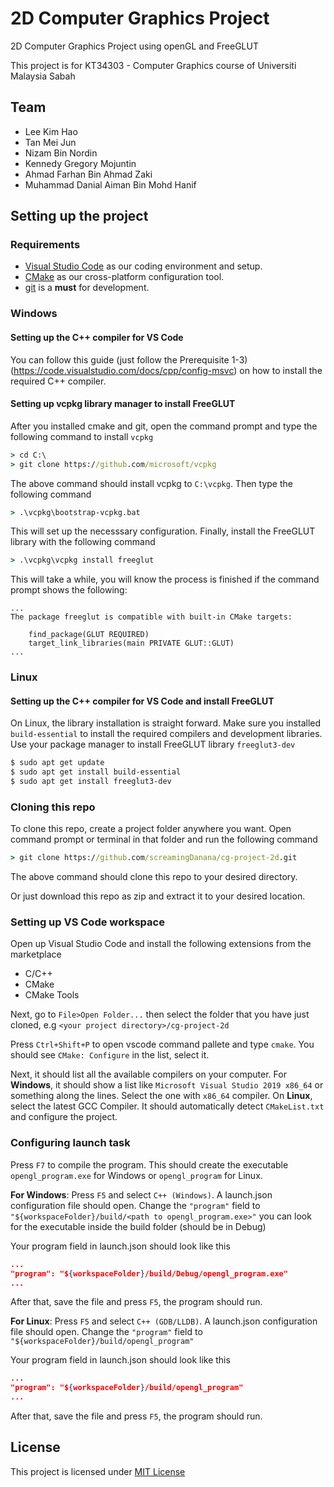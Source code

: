 # 2D Computer Graphics Project
2D Computer Graphics Project using openGL and FreeGLUT

This project is for KT34303 - Computer Graphics course of Universiti Malaysia Sabah

## Team
- Lee Kim Hao
- Tan Mei Jun
- Nizam Bin Nordin
- Kennedy Gregory Mojuntin
- Ahmad Farhan Bin Ahmad Zaki
- Muhammad Danial Aiman Bin Mohd Hanif

## Setting up the project
### Requirements
- [Visual Studio Code](https://code.visualstudio.com/) as our coding environment and setup.
- [CMake](https://cmake.org/download/) as our cross-platform configuration tool.
- [git](https://git-scm.com/downloads) is a **must** for development.

### Windows
#### Setting up the C++ compiler for VS Code
You can follow this guide (just follow the Prerequisite 1-3) (https://code.visualstudio.com/docs/cpp/config-msvc) on how to install the required C++ compiler.
#### Setting up vcpkg library manager to install FreeGLUT
After you installed cmake and git, open the command prompt and type the following command to install `vcpkg`
```cmd
> cd C:\ 
> git clone https://github.com/microsoft/vcpkg
```
The above command should install vcpkg to `C:\vcpkg`. Then type the following command
```cmd
> .\vcpkg\bootstrap-vcpkg.bat
```
This will set up the necesssary configuration. Finally, install the FreeGLUT library with the following command
```cmd
> .\vcpkg\vcpkg install freeglut
```
This will take a while, you will know the process is finished if the command prompt shows the following:
```
...
The package freeglut is compatible with built-in CMake targets:

    find_package(GLUT REQUIRED)
    target_link_libraries(main PRIVATE GLUT::GLUT)
...
```

### Linux
#### Setting up the C++ compiler for VS Code and install FreeGLUT
On Linux, the library installation is straight forward. Make sure you installed `build-essential` to install the required compilers and development libraries. Use your package manager to install FreeGLUT library `freeglut3-dev`
```sh
$ sudo apt get update
$ sudo apt get install build-essential
$ sudo apt get install freeglut3-dev
```

### Cloning this repo
To clone this repo, create a project folder anywhere you want.
Open command prompt or terminal in that folder and run the following command
```cmd
> git clone https://github.com/screamingDanana/cg-project-2d.git
```
The above command should clone this repo to your desired directory.

Or just download this repo as zip and extract it to your desired location.

### Setting up VS Code workspace
Open up Visual Studio Code and install the following extensions from the marketplace
- C/C++
- CMake
- CMake Tools

Next, go to `File>Open Folder...` then select the folder that you have just cloned, e.g `<your project directory>/cg-project-2d`

Press `Ctrl+Shift+P` to open vscode command pallete and type `cmake`. You should see `CMake: Configure` in the list, select it.

Next, it should list all the available compilers on your computer. For **Windows**, it should show a list like `Microsoft Visual Studio 2019 x86_64` or something along the lines. Select the one with `x86_64` compiler. On **Linux**, select the latest GCC Compiler. It should automatically detect `CMakeList.txt` and configure the project.

### Configuring launch task
Press `F7` to compile the program. This should create the executable `opengl_program.exe` for Windows or `opengl_program` for Linux.

**For Windows**: Press `F5` and select `C++ (Windows)`. A launch.json configuration file should open.
Change the `"program"` field to `"${workspaceFolder}/build/<path to opengl_program.exe>"` you can look for the executable inside the build folder (should be in Debug)

Your program field in launch.json should look like this
```json
...
"program": "${workspaceFolder}/build/Debug/opengl_program.exe"
...
```
After that, save the file and press `F5`, the program should run.

**For Linux**: Press `F5` and select `C++ (GDB/LLDB)`. A launch.json configuration file should open.
Change the `"program"` field to `"${workspaceFolder}/build/opengl_program"`

Your program field in launch.json should look like this
```json
...
"program": "${workspaceFolder}/build/opengl_program"
...
```
After that, save the file and press `F5`, the program should run.

## License
This project is licensed under [MIT License](LICENSE)
